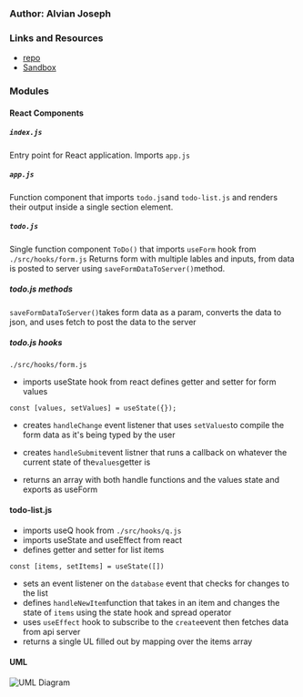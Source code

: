 ### Author: Alvian Joseph

### Links and Resources
* [repo](https://github.com/alvian-401-advanced-javascript/lab-38)
* [Sandbox](https://codesandbox.io/s/class-34-solution-todo-2bjut)

### Modules
#### React Components
##### `index.js`
Entry point for React application. Imports `app.js`

##### `app.js`
Function component that imports `todo.js`and `todo-list.js` and renders their output
inside a single section element.

##### `todo.js`
Single function component `ToDo()` that
imports `useForm` hook from `./src/hooks/form.js` 
Returns form with multiple lables and inputs, from data
is posted to server using `saveFormDataToServer()`method.

##### todo.js methods
`saveFormDataToServer()`takes form data as a param, converts the data to json,
and uses fetch to post the data to the server

##### todo.js hooks
`./src/hooks/form.js`
* imports useState hook from react
defines getter and setter for form values 

```
const [values, setValues] = useState({});
```
* creates `handleChange` event listener that uses `setValues`to
compile the form data as it's being typed by the user

* creates `handleSubmit`event listner that runs a callback on whatever the
current state of the`values`getter is

* returns an array with both handle functions and the values state and exports as useForm 

#### todo-list.js 
* imports useQ hook from `./src/hooks/q.js`
* imports useState and useEffect from react 
* defines getter and setter for list items

```
const [items, setItems] = useState([])
```
* sets an event listener on the `database` event that
checks for changes to the list
* defines `handleNewItem`function that takes in an item
and changes the state of `items` using the state hook
and spread operator
* uses `useEffect` hook to subscribe to the `create`event
then fetches data from api server
* returns a single UL filled out by mapping over the items array

#### UML
![UML Diagram]()

